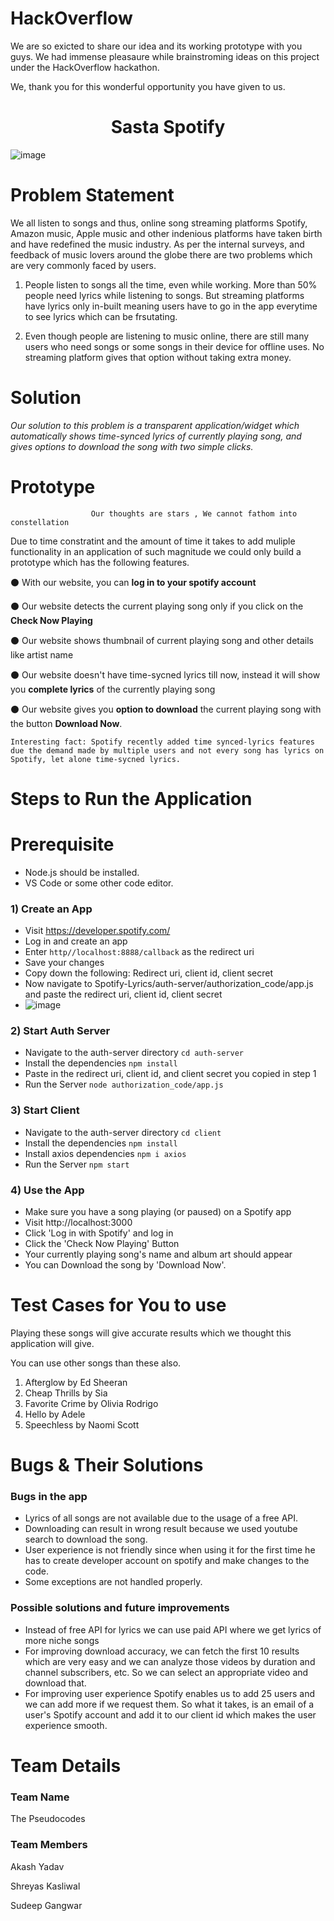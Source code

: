 # HackOverflow 
We are so exicted to share our idea and its working prototype with you guys. We had immense pleasaure while brainstroming ideas on this project under the HackOverflow hackathon.

We, thank you for this wonderful opportunity you have given to us.

<h1 align="center">Sasta Spotify</h1>

![image](https://user-images.githubusercontent.com/81186992/139588242-c10979e8-08b8-45a0-8eae-91019c6a35fb.png)


                                                          
# Problem Statement
We all listen to songs and thus, online song streaming platforms Spotify, Amazon music, Apple music and other indenious platforms have taken birth and have redefined the music industry.
As per the internal surveys, and feedback of music lovers around the globe there are two problems which are very commonly faced by users.

1. People listen to songs all the time, even while working. More than 50% people need lyrics while listening to songs. But streaming platforms have lyrics only in-built meaning users have to go in the app everytime to see lyrics which can be frsutating.

2. Even though people are listening to music online, there are still many users who need songs or some songs in their device for offline uses. No streaming platform gives that option without taking extra money. 


# Solution
*Our solution to this problem is a transparent application/widget which automatically shows time-synced lyrics of currently playing song, and gives options to download the song with two simple clicks.*    

# Prototype
                      Our thoughts are stars , We cannot fathom into constellation


Due to time constratint and the amount of time it takes to add muliple functionality in an application of such magnitude we could only build a prototype which has the following features.  

⚫ With our website, you can **log in to your spotify account**

⚫ Our website detects the current playing song only if you click on the **Check Now Playing**

⚫ Our website shows thumbnail of current playing song and other details like artist name

⚫ Our website doesn't have time-sycned lyrics till now, instead it will show you **complete lyrics** of the currently playing song

⚫ Our website gives you **option to download** the current playing song with the button **Download Now**.
```
Interesting fact: Spotify recently added time synced-lyrics features due the demand made by multiple users and not every song has lyrics on Spotify, let alone time-sycned lyrics.
```
# Steps to Run the Application

# Prerequisite
- Node.js should be installed.
- VS Code or some other code editor.

### 1) Create an App
- Visit https://developer.spotify.com/ 
- Log in and create an app
- Enter `http//localhost:8888/callback` as the redirect uri
- Save your changes
- Copy down the following: Redirect uri, client id, client secret
- Now navigate to Spotify-Lyrics/auth-server/authorization_code/app.js and paste the redirect uri, client id, client secret
- ![image](https://user-images.githubusercontent.com/81186992/139585961-475f6d9e-f5c9-4ab3-9e9c-49845558004e.png)


### 2)  Start Auth Server
- Navigate to the auth-server directory `cd auth-server`
- Install the dependencies `npm install`
- Paste in the redirect uri, client id, and client secret you copied in step 1
- Run the Server `node authorization_code/app.js`

### 3)  Start Client
- Navigate to the auth-server directory `cd client`
- Install the dependencies `npm install`
- Install axios dependencies `npm i axios`
- Run the Server `npm start`

### 4)  Use the App
- Make sure you have a song playing (or paused) on a Spotify app
- Visit http://localhost:3000
- Click 'Log in with Spotify' and log in
- Click the 'Check Now Playing' Button
- Your currently playing song's name and album art should appear
- You can Download the song by 'Download Now'.

# Test Cases for You to use

Playing these songs will give accurate results which we thought this application will give.

You can use other songs than these also.

1. Afterglow by Ed Sheeran
2. Cheap Thrills by Sia 
3. Favorite Crime by Olivia Rodrigo  
4. Hello by Adele
5. Speechless by Naomi Scott


# Bugs & Their Solutions

### Bugs in the app

- Lyrics of all songs are not available due to the usage of a free API.  
- Downloading can result in wrong result because we used youtube search to download the song.  
- User experience is not friendly since when using it for the first time he has to create developer account on spotify and make changes to the code.
- Some exceptions are not handled properly.

### Possible solutions and future improvements

- Instead of free API for lyrics we can use paid API where we get lyrics of more niche songs
- For improving download accuracy, we can fetch the first 10 results which are very easy and we can analyze those videos by duration and channel subscribers, etc. So we can select an appropriate video and download that.
- For improving user experience Spotify enables us to add 25 users and we can add more if we request them. So what it takes, is an email of a user's Spotify account and add it to our client id which makes the user experience smooth.


# Team Details

### Team Name

The Pseudocodes

### Team Members

Akash Yadav

Shreyas Kasliwal

Sudeep Gangwar
